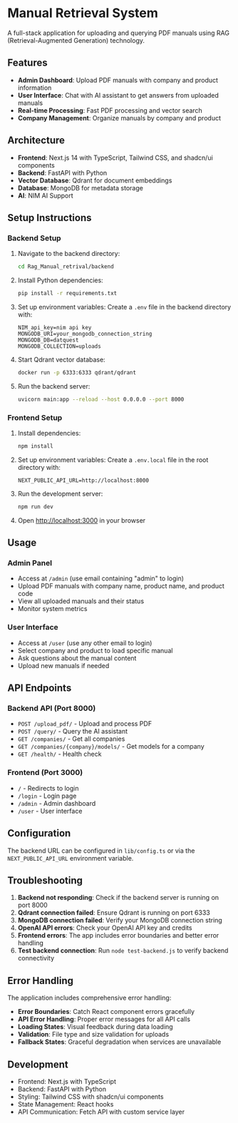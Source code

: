 # Manual Retrieval System

A full-stack application for uploading and querying PDF manuals using RAG (Retrieval-Augmented Generation) technology.

## Features

- **Admin Dashboard**: Upload PDF manuals with company and product information
- **User Interface**: Chat with AI assistant to get answers from uploaded manuals
- **Real-time Processing**: Fast PDF processing and vector search
- **Company Management**: Organize manuals by company and product

## Architecture

- **Frontend**: Next.js 14 with TypeScript, Tailwind CSS, and shadcn/ui components
- **Backend**: FastAPI with Python
- **Vector Database**: Qdrant for document embeddings
- **Database**: MongoDB for metadata storage
- **AI**: NIM AI Support

## Setup Instructions

### Backend Setup

1. Navigate to the backend directory:
   ```bash
   cd Rag_Manual_retrival/backend
   ```

2. Install Python dependencies:
   ```bash
   pip install -r requirements.txt
   ```

3. Set up environment variables:
   Create a `.env` file in the backend directory with:
   ```
   NIM_api_key=nim api key
   MONGODB_URI=your_mongodb_connection_string
   MONGODB_DB=datquest
   MONGODB_COLLECTION=uploads
   ```

4. Start Qdrant vector database:
   ```bash
   docker run -p 6333:6333 qdrant/qdrant
   ```

5. Run the backend server:
   ```bash
   uvicorn main:app --reload --host 0.0.0.0 --port 8000
   ```

### Frontend Setup

1. Install dependencies:
   ```bash
   npm install
   ```

2. Set up environment variables:
   Create a `.env.local` file in the root directory with:
   ```
   NEXT_PUBLIC_API_URL=http://localhost:8000
   ```

3. Run the development server:
   ```bash
   npm run dev
   ```

4. Open [http://localhost:3000](http://localhost:3000) in your browser

## Usage

### Admin Panel
- Access at `/admin` (use email containing "admin" to login)
- Upload PDF manuals with company name, product name, and product code
- View all uploaded manuals and their status
- Monitor system metrics

### User Interface
- Access at `/user` (use any other email to login)
- Select company and product to load specific manual
- Ask questions about the manual content
- Upload new manuals if needed

## API Endpoints

### Backend API (Port 8000)
- `POST /upload_pdf/` - Upload and process PDF
- `POST /query/` - Query the AI assistant
- `GET /companies/` - Get all companies
- `GET /companies/{company}/models/` - Get models for a company
- `GET /health/` - Health check

### Frontend (Port 3000)
- `/` - Redirects to login
- `/login` - Login page
- `/admin` - Admin dashboard
- `/user` - User interface

## Configuration

The backend URL can be configured in `lib/config.ts` or via the `NEXT_PUBLIC_API_URL` environment variable.

## Troubleshooting

1. **Backend not responding**: Check if the backend server is running on port 8000
2. **Qdrant connection failed**: Ensure Qdrant is running on port 6333
3. **MongoDB connection failed**: Verify your MongoDB connection string
4. **OpenAI API errors**: Check your OpenAI API key and credits
5. **Frontend errors**: The app includes error boundaries and better error handling
6. **Test backend connection**: Run `node test-backend.js` to verify backend connectivity

## Error Handling

The application includes comprehensive error handling:
- **Error Boundaries**: Catch React component errors gracefully
- **API Error Handling**: Proper error messages for all API calls
- **Loading States**: Visual feedback during data loading
- **Validation**: File type and size validation for uploads
- **Fallback States**: Graceful degradation when services are unavailable

## Development

- Frontend: Next.js with TypeScript
- Backend: FastAPI with Python
- Styling: Tailwind CSS with shadcn/ui components
- State Management: React hooks
- API Communication: Fetch API with custom service layer
